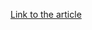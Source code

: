 [Link to the article](https://docs.microsoft.com/en-us/security-updates/securitybulletins/2017/ms17-010)
